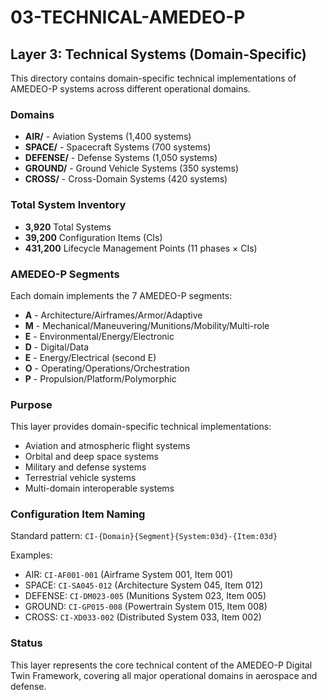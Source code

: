 # 03-TECHNICAL-AMEDEO-P

## Layer 3: Technical Systems (Domain-Specific)

This directory contains domain-specific technical implementations of AMEDEO-P systems across different operational domains.

### Domains

- **AIR/** - Aviation Systems (1,400 systems)
- **SPACE/** - Spacecraft Systems (700 systems)
- **DEFENSE/** - Defense Systems (1,050 systems)
- **GROUND/** - Ground Vehicle Systems (350 systems)
- **CROSS/** - Cross-Domain Systems (420 systems)

### Total System Inventory
- **3,920** Total Systems
- **39,200** Configuration Items (CIs)
- **431,200** Lifecycle Management Points (11 phases × CIs)

### AMEDEO-P Segments

Each domain implements the 7 AMEDEO-P segments:
- **A** - Architecture/Airframes/Armor/Adaptive
- **M** - Mechanical/Maneuvering/Munitions/Mobility/Multi-role
- **E** - Environmental/Energy/Electronic
- **D** - Digital/Data
- **E** - Energy/Electrical (second E)
- **O** - Operating/Operations/Orchestration
- **P** - Propulsion/Platform/Polymorphic

### Purpose

This layer provides domain-specific technical implementations:
- Aviation and atmospheric flight systems
- Orbital and deep space systems
- Military and defense systems
- Terrestrial vehicle systems
- Multi-domain interoperable systems

### Configuration Item Naming

Standard pattern: `CI-{Domain}{Segment}{System:03d}-{Item:03d}`

Examples:
- AIR: `CI-AF001-001` (Airframe System 001, Item 001)
- SPACE: `CI-SA045-012` (Architecture System 045, Item 012)
- DEFENSE: `CI-DM023-005` (Munitions System 023, Item 005)
- GROUND: `CI-GP015-008` (Powertrain System 015, Item 008)
- CROSS: `CI-XD033-002` (Distributed System 033, Item 002)

### Status

This layer represents the core technical content of the AMEDEO-P Digital Twin Framework, covering all major operational domains in aerospace and defense.